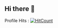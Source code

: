 ## Hi there 👋

<!--
**NightOwlGK/NightOwlGK** is a ✨ _special_ ✨ repository because its `README.md` (this file) appears on your GitHub profile.

Here are some ideas to get you started:

- 🔭 I’m currently working on ...
- 🌱 I’m currently learning ...
- 👯 I’m looking to collaborate on ...
- 🤔 I’m looking for help with ...
- 💬 Ask me about ...
- 📫 How to reach me: ...
- 😄 Pronouns: ...
- ⚡ Fun fact: ...
-->
Profile Hits :  [![HitCount](https://hits.dwyl.com/NightOwlGK/NightOwlGK.svg?style=flat)](http://hits.dwyl.com/NightOwlGK/NightOwlGK)
